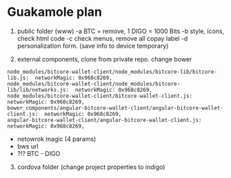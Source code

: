 Guakamole plan
=============
1. public folder (www) 
	-a  BTC = remove, 1 DIGO = 1000 Bits
	-b  style, icons, check html code
	-c  check menus, remove all copay label
	-d  personalization form. (save info to device temporary)

2. external components, clone from private repo. change bower
~~~
node_modules/bitcore-wallet-client/node_modules/bitcore-lib/bitcore-lib.js:  networkMagic: 0x968c8269,
node_modules/bitcore-wallet-client/node_modules/bitcore-lib/lib/networks.js:  networkMagic: 0x968c8269,
node_modules/bitcore-wallet-client/bitcore-wallet-client.js:  networkMagic: 0x968c8269,
bower_components/angular-bitcore-wallet-client/angular-bitcore-wallet-client.js:  networkMagic: 0x968c8269,
angular-bitcore-wallet-client/angular-bitcore-wallet-client.js:  networkMagic: 0x968c8269,
~~~
- netowrok magic (4 params)
- bws url
- ?!? BTC - DIGO

3. cordova folder (change project properties to indigo)

